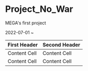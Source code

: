 # Project_No_War

MEGA's first project

2022-07-01 ~

| First Header | Second Header |
| ------------ | ------------- |
| Content Cell | Content Cell  |
| Content Cell | Content Cell  |
